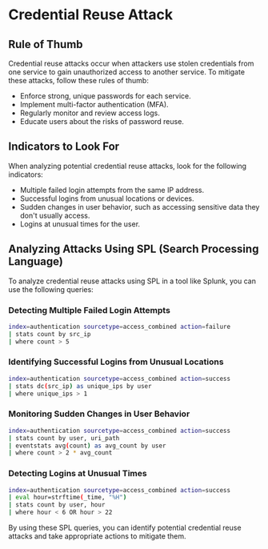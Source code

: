 # Credential Reuse Attack

## Rule of Thumb
Credential reuse attacks occur when attackers use stolen credentials from one service to gain unauthorized access to another service. To mitigate these attacks, follow these rules of thumb:
- Enforce strong, unique passwords for each service.
- Implement multi-factor authentication (MFA).
- Regularly monitor and review access logs.
- Educate users about the risks of password reuse.

## Indicators to Look For
When analyzing potential credential reuse attacks, look for the following indicators:
- Multiple failed login attempts from the same IP address.
- Successful logins from unusual locations or devices.
- Sudden changes in user behavior, such as accessing sensitive data they don't usually access.
- Logins at unusual times for the user.

## Analyzing Attacks Using SPL (Search Processing Language)
To analyze credential reuse attacks using SPL in a tool like Splunk, you can use the following queries:

### Detecting Multiple Failed Login Attempts
```bash
index=authentication sourcetype=access_combined action=failure
| stats count by src_ip
| where count > 5
```

### Identifying Successful Logins from Unusual Locations
```bash
index=authentication sourcetype=access_combined action=success
| stats dc(src_ip) as unique_ips by user
| where unique_ips > 1
```

### Monitoring Sudden Changes in User Behavior
```bash
index=authentication sourcetype=access_combined action=success
| stats count by user, uri_path
| eventstats avg(count) as avg_count by user
| where count > 2 * avg_count
```

### Detecting Logins at Unusual Times
```bash
index=authentication sourcetype=access_combined action=success
| eval hour=strftime(_time, "%H")
| stats count by user, hour
| where hour < 6 OR hour > 22
```

By using these SPL queries, you can identify potential credential reuse attacks and take appropriate actions to mitigate them.